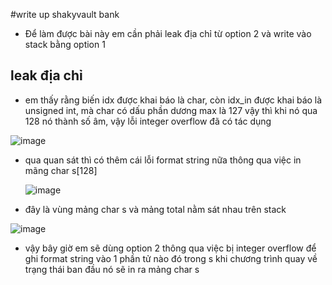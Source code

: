 #write up shakyvault bank

- Để làm được bài này em cần phải leak địa chỉ từ option 2 và write vào stack bằng option 1

## leak địa chỉ 
- em thấy rằng biến idx được khai báo là char, còn idx_in được khai báo là unsigned int, mà char có dấu phần dương max là 127 vậy thì khi nó qua 128 nó thành số âm, vậy lỗi integer overflow đã có tác dụng

![image](https://github.com/antkss/writeUP/assets/88892713/c3a50a00-4028-4d9c-8d5c-2313b4657400)


- qua quan sát thì có thêm cái lỗi format string nữa thông qua việc in mãng char s[128]

  ![image](https://github.com/antkss/writeUP/assets/88892713/73aad85a-4ed9-4696-a8e5-a882020f8bc2)
- đây là vùng mảng char s và mảng total nằm sát nhau trên stack

![image](https://github.com/antkss/writeUP/assets/88892713/389eabba-9f33-41e4-866c-ac7a3842f8d6)

- vậy bây giờ em sẽ dùng option 2 thông qua việc bị integer overflow để ghi format string vào 1 phần tử nào đó trong s khi chương trình quay về trạng thái ban đầu nó sẽ in ra mảng char s 

